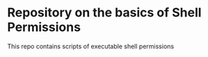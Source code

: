 # Repository on the basics of Shell Permissions
This repo contains scripts of executable shell permissions
